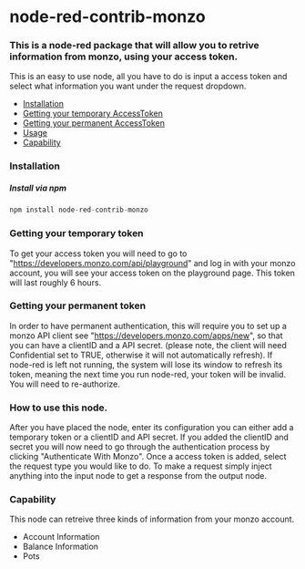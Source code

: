 # node-red-contrib-monzo

### This is a node-red package that will allow you to retrive information from monzo, using your access token.

This is an easy to use node, all you have to do is input a access token and select what information you want under the request dropdown.



- [Installation](#installation)
- [Getting your temporary AccessToken](#temptoken)
- [Getting your permanent AccessToken](#permtoken)
- [Usage](#usage)
- [Capability](#cap)


### <a name="installation"></a> Installation
##### <a name="installation-npm"></a> Install via npm
```js
npm install node-red-contrib-monzo
```

### <a name="temptoken"></a> Getting your temporary token
To get your access token you will need to go to "https://developers.monzo.com/api/playground" and log in with your monzo account, you will see your access token on the playground page. This token will last roughly 6 hours.

### <a name="permtoken"></a> Getting your permanent token
In order to have permanent authentication, this will require you to set up a monzo API client see "https://developers.monzo.com/apps/new", so that you can have a clientID and a API secret. (please note, the client will need Confidential set to TRUE, otherwise it will not automatically refresh).
If node-red is left not running, the system will lose its window to refresh its token, meaning the next time you run node-red, your token will be invalid. You will need to re-authorize.

### <a name="usage"></a> How to use this node.
After you have placed the node, enter its configuration you can either add a temporary token or a clientID and API secret. If you added the clientID and secret you will now need to go through the authentication process by clicking "Authenticate With Monzo". Once a access token is added, select the request type you would like to do. To make a request simply inject anything into the input node to get a response from the output node.

### <a name="cap"></a> Capability
This node can retreive three kinds of information from your monzo account.
- Account Information
- Balance Information
- Pots

